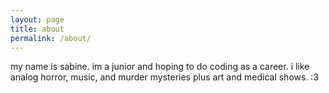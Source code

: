 ```yaml
---
layout: page
title: about
permalink: /about/
---
```

my name is sabine. im a junior and hoping to do coding as a career. i like analog horror, music, and murder mysteries plus art and medical shows. :3